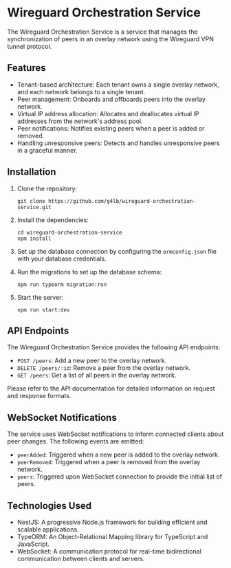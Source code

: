 # Wireguard Orchestration Service

The Wireguard Orchestration Service is a service that manages the synchronization of peers in an overlay network using the Wireguard VPN tunnel protocol.

## Features

- Tenant-based architecture: Each tenant owns a single overlay network, and each network belongs to a single tenant.
- Peer management: Onboards and offboards peers into the overlay network.
- Virtual IP address allocation: Allocates and deallocates virtual IP addresses from the network's address pool.
- Peer notifications: Notifies existing peers when a peer is added or removed.
- Handling unresponsive peers: Detects and handles unresponsive peers in a graceful manner.

## Installation

1. Clone the repository:

   ```shell
   git clone https://github.com/g4lb/wireguard-orchestration-service.git
   ```

2. Install the dependencies:

   ```shell
   cd wireguard-orchestration-service
   npm install
   ```

3. Set up the database connection by configuring the `ormconfig.json` file with your database credentials.

4. Run the migrations to set up the database schema:

   ```shell
   npm run typeorm migration:run
   ```

5. Start the server:

   ```shell
   npm run start:dev
   ```

## API Endpoints

The Wireguard Orchestration Service provides the following API endpoints:

- `POST /peers`: Add a new peer to the overlay network.
- `DELETE /peers/:id`: Remove a peer from the overlay network.
- `GET /peers`: Get a list of all peers in the overlay network.

Please refer to the API documentation for detailed information on request and response formats.

## WebSocket Notifications

The service uses WebSocket notifications to inform connected clients about peer changes. The following events are emitted:

- `peerAdded`: Triggered when a new peer is added to the overlay network.
- `peerRemoved`: Triggered when a peer is removed from the overlay network.
- `peers`: Triggered upon WebSocket connection to provide the initial list of peers.

## Technologies Used

- NestJS: A progressive Node.js framework for building efficient and scalable applications.
- TypeORM: An Object-Relational Mapping library for TypeScript and JavaScript.
- WebSocket: A communication protocol for real-time bidirectional communication between clients and servers.
